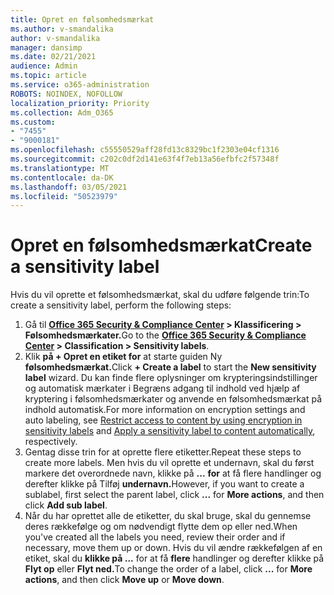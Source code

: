 ```yaml
---
title: Opret en følsomhedsmærkat
ms.author: v-smandalika
author: v-smandalika
manager: dansimp
ms.date: 02/21/2021
audience: Admin
ms.topic: article
ms.service: o365-administration
ROBOTS: NOINDEX, NOFOLLOW
localization_priority: Priority
ms.collection: Adm_O365
ms.custom:
- "7455"
- "9000181"
ms.openlocfilehash: c55550529aff28fd13c8329bc1f2303e04cf1316
ms.sourcegitcommit: c202c0df2d141e63f4f7eb13a56efbfc2f57348f
ms.translationtype: MT
ms.contentlocale: da-DK
ms.lasthandoff: 03/05/2021
ms.locfileid: "50523979"
---
```

# <a name="create-a-sensitivity-label"></a><span data-ttu-id="c8d2a-102">Opret en følsomhedsmærkat</span><span class="sxs-lookup"><span data-stu-id="c8d2a-102">Create a sensitivity label</span></span>

<span data-ttu-id="c8d2a-103">Hvis du vil oprette et følsomhedsmærkat, skal du udføre følgende trin:</span><span class="sxs-lookup"><span data-stu-id="c8d2a-103">To create a sensitivity label, perform the following steps:</span></span>

1. <span data-ttu-id="c8d2a-104">Gå til **[Office 365 Security & Compliance Center](https://sip.protection.office.com/) > Klassificering > Følsomhedsmærkater.**</span><span class="sxs-lookup"><span data-stu-id="c8d2a-104">Go to the **[Office 365 Security & Compliance Center](https://sip.protection.office.com/) > Classification > Sensitivity labels**.</span></span>
2. <span data-ttu-id="c8d2a-105">Klik **på + Opret en etiket for** at starte guiden Ny **følsomhedsmærkat.**</span><span class="sxs-lookup"><span data-stu-id="c8d2a-105">Click **+ Create a label** to start the **New sensitivity label** wizard.</span></span> <span data-ttu-id="c8d2a-106">Du kan finde flere oplysninger om [](https://docs.microsoft.com/microsoft-365/compliance/encryption-sensitivity-labels) krypteringsindstillinger og automatisk mærkater [](https://docs.microsoft.com/microsoft-365/compliance/apply-sensitivity-label-automatically)i Begræns adgang til indhold ved hjælp af kryptering i følsomhedsmærkater og anvende en følsomhedsmærkat på indhold automatisk.</span><span class="sxs-lookup"><span data-stu-id="c8d2a-106">For more information on encryption settings and auto labeling, see [Restrict access to content by using encryption in sensitivity labels](https://docs.microsoft.com/microsoft-365/compliance/encryption-sensitivity-labels) and [Apply a sensitivity label to content automatically](https://docs.microsoft.com/microsoft-365/compliance/apply-sensitivity-label-automatically), respectively.</span></span>
3. <span data-ttu-id="c8d2a-107">Gentag disse trin for at oprette flere etiketter.</span><span class="sxs-lookup"><span data-stu-id="c8d2a-107">Repeat these steps to create more labels.</span></span> <span data-ttu-id="c8d2a-108">Men hvis du vil oprette et undernavn, skal du først markere det overordnede navn, klikke på **...** **for** at få flere handlinger og derefter klikke på Tilføj **undernavn.**</span><span class="sxs-lookup"><span data-stu-id="c8d2a-108">However, if you want to create a sublabel, first select the parent label, click **...** for **More actions**, and then click **Add sub label**.</span></span>
4. <span data-ttu-id="c8d2a-109">Når du har oprettet alle de etiketter, du skal bruge, skal du gennemse deres rækkefølge og om nødvendigt flytte dem op eller ned.</span><span class="sxs-lookup"><span data-stu-id="c8d2a-109">When you've created all the labels you need, review their order and if necessary, move them up or down.</span></span> <span data-ttu-id="c8d2a-110">Hvis du vil ændre rækkefølgen af en etiket, skal du **klikke på ...** for at få **flere** handlinger og derefter klikke på **Flyt op** eller **Flyt ned.**</span><span class="sxs-lookup"><span data-stu-id="c8d2a-110">To change the order of a label, click **...** for **More actions**, and then click **Move up** or **Move down**.</span></span> 
